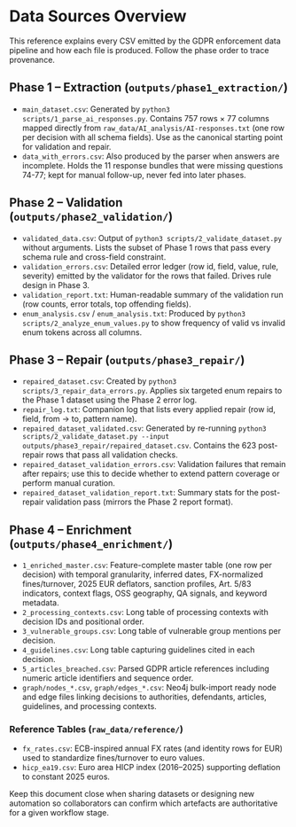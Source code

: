 # Data Sources Overview

This reference explains every CSV emitted by the GDPR enforcement data pipeline and how each file is produced. Follow the phase order to trace provenance.

## Phase 1 – Extraction (`outputs/phase1_extraction/`)
- `main_dataset.csv`: Generated by `python3 scripts/1_parse_ai_responses.py`. Contains 757 rows × 77 columns mapped directly from `raw_data/AI_analysis/AI-responses.txt` (one row per decision with all schema fields). Use as the canonical starting point for validation and repair.
- `data_with_errors.csv`: Also produced by the parser when answers are incomplete. Holds the 11 response bundles that were missing questions 74-77; kept for manual follow-up, never fed into later phases.

## Phase 2 – Validation (`outputs/phase2_validation/`)
- `validated_data.csv`: Output of `python3 scripts/2_validate_dataset.py` without arguments. Lists the subset of Phase 1 rows that pass every schema rule and cross-field constraint.
- `validation_errors.csv`: Detailed error ledger (row id, field, value, rule, severity) emitted by the validator for the rows that failed. Drives rule design in Phase 3.
- `validation_report.txt`: Human-readable summary of the validation run (row counts, error totals, top offending fields).
- `enum_analysis.csv` / `enum_analysis.txt`: Produced by `python3 scripts/2_analyze_enum_values.py` to show frequency of valid vs invalid enum tokens across all columns.

## Phase 3 – Repair (`outputs/phase3_repair/`)
- `repaired_dataset.csv`: Created by `python3 scripts/3_repair_data_errors.py`. Applies six targeted enum repairs to the Phase 1 dataset using the Phase 2 error log.
- `repair_log.txt`: Companion log that lists every applied repair (row id, field, from → to, pattern name).
- `repaired_dataset_validated.csv`: Generated by re-running `python3 scripts/2_validate_dataset.py --input outputs/phase3_repair/repaired_dataset.csv`. Contains the 623 post-repair rows that pass all validation checks.
- `repaired_dataset_validation_errors.csv`: Validation failures that remain after repairs; use this to decide whether to extend pattern coverage or perform manual curation.
- `repaired_dataset_validation_report.txt`: Summary stats for the post-repair validation pass (mirrors the Phase 2 report format).

## Phase 4 – Enrichment (`outputs/phase4_enrichment/`)
- `1_enriched_master.csv`: Feature-complete master table (one row per decision) with temporal granularity, inferred dates, FX-normalized fines/turnover, 2025 EUR deflators, sanction profiles, Art. 5/83 indicators, context flags, OSS geography, QA signals, and keyword metadata.
- `2_processing_contexts.csv`: Long table of processing contexts with decision IDs and positional order.
- `3_vulnerable_groups.csv`: Long table of vulnerable group mentions per decision.
- `4_guidelines.csv`: Long table capturing guidelines cited in each decision.
- `5_articles_breached.csv`: Parsed GDPR article references including numeric article identifiers and sequence order.
- `graph/nodes_*.csv`, `graph/edges_*.csv`: Neo4j bulk-import ready node and edge files linking decisions to authorities, defendants, articles, guidelines, and processing contexts.

### Reference Tables (`raw_data/reference/`)
- `fx_rates.csv`: ECB-inspired annual FX rates (and identity rows for EUR) used to standardize fines/turnover to euro values.
- `hicp_ea19.csv`: Euro area HICP index (2016–2025) supporting deflation to constant 2025 euros.

Keep this document close when sharing datasets or designing new automation so collaborators can confirm which artefacts are authoritative for a given workflow stage.
